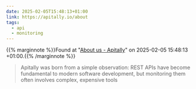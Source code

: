```yaml
---
date: 2025-02-05T15:48:13+01:00
link: https://apitally.io/about
tags:
  - api
  - monitoring
---
```

{{% marginnote %}}Found at "[About us - Apitally](https://web.archive.org/web/20250205154813/https://apitally.io/about)" on 2025-02-05 15:48:13 +01:00.{{% /marginnote %}}

> Apitally was born from a simple observation: REST APIs have become fundamental to modern software development, but monitoring them often involves complex, expensive tools